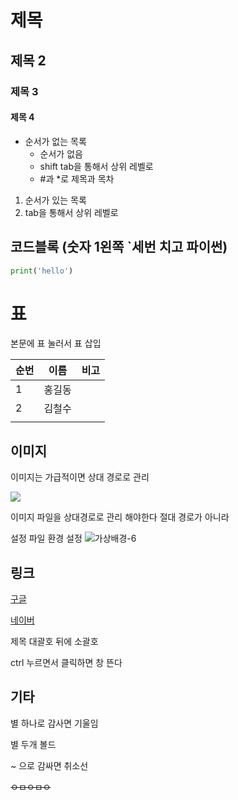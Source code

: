 # 제목

## 제목 2

### 제목 3

#### 제목 4

* 순서가 없는 목록
  * 순서가 없음
  * shift tab을 통해서 상위 레벨로
  * #과 *로 제목과 목차



1. 순서가 있는 목록
2. tab을 통해서 상위 레벨로



## 코드블록 (숫자 1왼쪽 `세번 치고 파이썬)

```python
print('hello')

```

# 표 

본문에 표 눌러서 표 삽입 

| 순번 | 이름   | 비고 |
| ---- | ------ | ---- |
| 1    | 홍길동 |      |
| 2    | 김철수 |      |
|      |        |      |



## 이미지

이미지는 가급적이면 상대 경로로 관리 

![](C:\Users\3ruqt\Desktop\가상배경-6.png)

이미지 파일을 상대경로로 관리 해야한다 절대 경로가 아니라 

설정 파일 환경 설정 ![가상배경-6](C:%5CUsers%5C3ruqt%5CDesktop%5C%EA%B0%80%EC%83%81%EB%B0%B0%EA%B2%BD-6.png)





## 링크

[구글](https://google.com/)

[네이버](www.naver.com)

제목 대괄호 뒤에 소괄호 

ctrl 누르면서 클릭하면 창 뜬다



## 기타

별 하나로 감사면 기울임

별 두개 볼드

~ 으로 감싸면 취소선 

~~ㅇㅁㅇㅁㅇ~~

